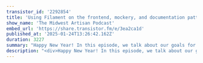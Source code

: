 ```yaml
---
transistor_id: '2292854'
title: 'Using Filament on the frontend, mockery, and documentation patterns'
show_name: 'The Midwest Artisan Podcast'
embed_url: 'https://share.transistor.fm/e/3ea2ca1d'
published_at: '2025-01-24T13:26:42.162Z'
duration: 3227
summary: "Happy New Year! In this episode, we talk about our goals for the year, dive into the latest Laravel updates, and explore model-based migrations. We also chat about using Filament components outside the admin panel, the struggles of testing with Mockery, and why GitHub Wiki's never work out.\n00:00 - Intro\r\n04:25 - Laravel is poppin'\r\n10:56 - Model-Based Migrations\r\n17:38 - Challenges of Model-Based Migrations\r\n20:31 - Undocumented Laravel Nuggets\r\n23:37 - Using Filament on the Frontend\r\n24:52 - Integrating Filament on Frontend and Backend\r\n33:00 - Why is Mockery so hard?\r\n39:35 - GitHub Wikis never work out"
description: "<div>Happy New Year! In this episode, we talk about our goals for the year, dive into the latest Laravel updates, and explore model-based migrations. We also chat about using Filament components outside the admin panel, the struggles of testing with Mockery, and why GitHub Wiki's never work out.</div>"
---
```


